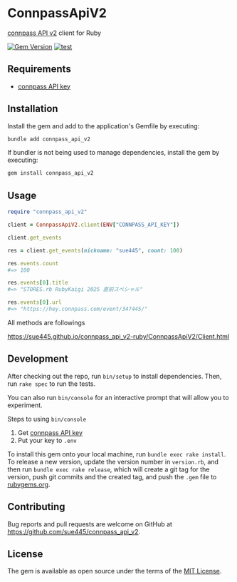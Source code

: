 # ConnpassApiV2
[connpass API v2](https://connpass.com/about/api/v2/) client for Ruby

[![Gem Version](https://badge.fury.io/rb/connpass_api_v2.svg)](https://badge.fury.io/rb/connpass_api_v2)
[![test](https://github.com/sue445/connpass_api_v2-ruby/actions/workflows/test.yml/badge.svg)](https://github.com/sue445/connpass_api_v2-ruby/actions/workflows/test.yml)

## Requirements
* [connpass API key](https://connpass.com/about/api/v2/#section/%E6%A6%82%E8%A6%81/%E8%AA%8D%E8%A8%BC)

## Installation

Install the gem and add to the application's Gemfile by executing:

```bash
bundle add connpass_api_v2
```

If bundler is not being used to manage dependencies, install the gem by executing:

```bash
gem install connpass_api_v2
```

## Usage
```ruby
require "connpass_api_v2"

client = ConnpassApiV2.client(ENV["CONNPASS_API_KEY"])

client.get_events

res = client.get_events(nickname: "sue445", count: 100)

res.events.count
#=> 100

res.events[0].title
#=> "STORES.rb RubyKaigi 2025 直前スペシャル"

res.events[0].url
#=> "https://hey.connpass.com/event/347445/"
```

All methods are followings

https://sue445.github.io/connpass_api_v2-ruby/ConnpassApiV2/Client.html

## Development

After checking out the repo, run `bin/setup` to install dependencies. Then, run `rake spec` to run the tests.

You can also run `bin/console` for an interactive prompt that will allow you to experiment.

Steps to using `bin/console`

1. Get [connpass API key](https://connpass.com/about/api/v2/#section/%E6%A6%82%E8%A6%81/%E8%AA%8D%E8%A8%BC)
2. Put your key to `.env`

To install this gem onto your local machine, run `bundle exec rake install`. To release a new version, update the version number in `version.rb`, and then run `bundle exec rake release`, which will create a git tag for the version, push git commits and the created tag, and push the `.gem` file to [rubygems.org](https://rubygems.org).

## Contributing

Bug reports and pull requests are welcome on GitHub at https://github.com/sue445/connpass_api_v2.

## License

The gem is available as open source under the terms of the [MIT License](https://opensource.org/licenses/MIT).

